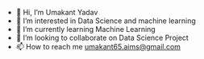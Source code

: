 - 👋 Hi, I’m Umakant Yadav
- 👀 I’m interested in Data Science and machine learning
- 🌱 I’m currently learning Machine Learning
- 💞️ I’m looking to collaborate on Data Science Project
- 📫 How to reach me umakant65.aims@gmail.com

<!---
Umakant03/Umakant03 is a ✨ special ✨ repository because its `README.md` (this file) appears on your GitHub profile.
You can click the Preview link to take a look at your changes.
--->

